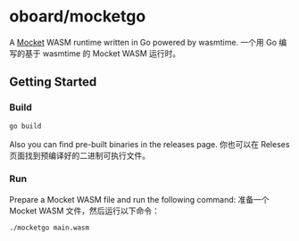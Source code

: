 # oboard/mocketgo

A [Mocket](https://github.com/oboard/mocket) WASM runtime written in Go powered by wasmtime.
一个用 Go 编写的基于 wasmtime 的 Mocket WASM 运行时。


## Getting Started

### Build
```bash
go build
```
Also you can find pre-built binaries in the releases page.
你也可以在 Releses 页面找到预编译好的二进制可执行文件。

### Run

Prepare a Mocket WASM file and run the following command:
准备一个 Mocket WASM 文件，然后运行以下命令：

```bash
./mocketgo main.wasm
```
